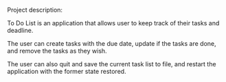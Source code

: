 Project description: 

To Do List is an application that allows user to keep track of their tasks and deadline. 

The user can create tasks with the due date, update if the tasks are done, and remove the tasks as they wish. 

The user can also quit and save the current task list to file, and restart the application with the former state restored. 

